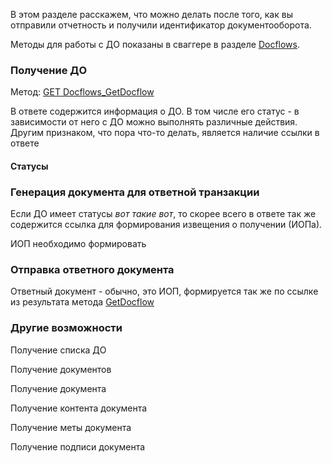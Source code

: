 В этом разделе расскажем, что можно делать после того, как вы отправили отчетность и получили идентификатор документооборота.

Методы для работы с ДО показаны в сваггере в разделе [Docflows](http://extern-api.testkontur.ru/swagger/ui/index#/Docflows).


### Получение ДО
Метод: [GET Docflows_GetDocflow](http://extern-api.testkontur.ru/swagger/ui/index#!/Docflows/Docflows_GetDocflow)

В ответе содержится информация о ДО. В том числе его статус - в зависимости от него с ДО можно выполнять различные действия.
Другим признаком, что пора что-то делать, является наличие ссылки в ответе


#### Статусы



### Генерация документа для ответной транзакции

Если ДО имеет статусы *вот такие вот*, то скорее всего в ответе так же содержится ссылка для формирования извещения о получении (ИОПа).

ИОП необходимо формировать


### Отправка ответного документа

Ответный документ - обычно, это ИОП, формируется так же по ссылке из результата метода [GetDocflow](http://extern-api.testkontur.ru/swagger/ui/index#!/Docflows/Docflows_GetDocflow)

### Другие возможности

Получение списка ДО

Получение документов

Получение документа

Получение контента документа

Получение меты документа

Получение подписи документа

